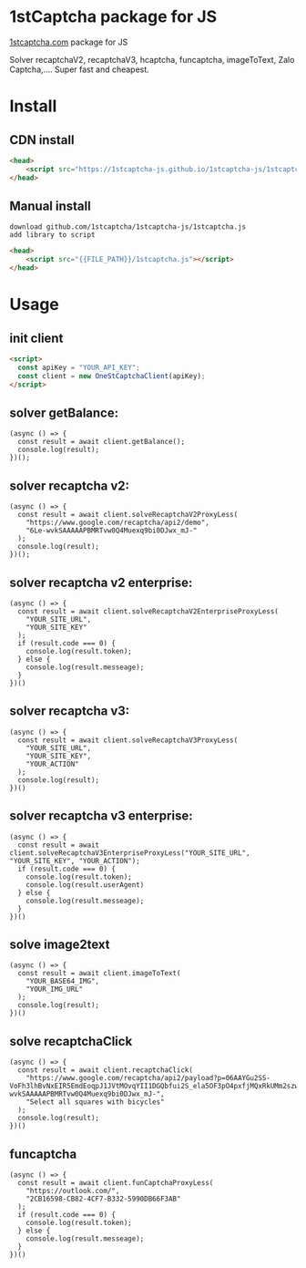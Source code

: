 1stCaptcha package for JS
=
[1stcaptcha.com](https://1stcaptcha.com) package for JS

Solver recaptchaV2, recaptchaV3, hcaptcha, funcaptcha, imageToText, Zalo Captcha,.... Super fast and cheapest.

# Install

## CDN install

```html
<head>
    <script src="https://1stcaptcha-js.github.io/1stcaptcha-js/1stcaptcha.js"></script>
</head>
```

## Manual install

```
download github.com/1stcaptcha/1stcaptcha-js/1stcaptcha.js
add library to script
```
```html
<head>
    <script src="{{FILE_PATH}}/1stcaptcha.js"></script>
</head>
```

# Usage

## init client

```html
<script>
  const apiKey = "YOUR_API_KEY";
  const client = new OneStCaptchaClient(apiKey);
</script>
```

## solver getBalance:

```node
(async () => {
  const result = await client.getBalance();
  console.log(result);
})();
```

## solver recaptcha v2:

```node
(async () => {
  const result = await client.solveRecaptchaV2ProxyLess(
    "https://www.google.com/recaptcha/api2/demo",
    "6Le-wvkSAAAAAPBMRTvw0Q4Muexq9bi0DJwx_mJ-"
  );
  console.log(result);
})();
```

## solver recaptcha v2 enterprise:

```node
(async () => {
  const result = await client.solveRecaptchaV2EnterpriseProxyLess(
    "YOUR_SITE_URL",
    "YOUR_SITE_KEY"
  );
  if (result.code === 0) {
    console.log(result.token);
  } else {
    console.log(result.messeage);
  }
})()
```

## solver recaptcha v3:

```node
(async () => {
  const result = await client.solveRecaptchaV3ProxyLess(
    "YOUR_SITE_URL",
    "YOUR_SITE_KEY",
    "YOUR_ACTION"
  );
  console.log(result);
})()
```

## solver recaptcha v3 enterprise:

```node
(async () => {
  const result = await client.solveRecaptchaV3EnterpriseProxyLess("YOUR_SITE_URL", "YOUR_SITE_KEY", "YOUR_ACTION");
  if (result.code === 0) {
    console.log(result.token);
    console.log(result.userAgent)
  } else {
    console.log(result.messeage);
  }
})()
```

## solve image2text

```node
(async () => {
  const result = await client.imageToText(
    "YOUR_BASE64_IMG",
    "YOUR_IMG_URL"
  );
  console.log(result);
})()
```

## solve recaptchaClick

```node
(async () => {
  const result = await client.recaptchaClick(
    "https://www.google.com/recaptcha/api2/payload?p=06AAYGu2SS-VoFh3lhBvNxEIR5EmdEoqpJ1JVtMOvqYII1DGQbfui2S_ela5OF3pO4pxfjMQxRkUMm2szwznSZNoWruONOUTUcbxwMn2mVimdFm6oX0_qAyQJ0EtjNSpOl_H4kFjMPOZIr2i11TKRTG447zgqw_XlhnvR3NKNtfOIZc0V1_4H_OvOAY6IwgYjaflJWHMIXMvNEnt7rOTpC3WPw4VfbkCx20w&k=6Le-wvkSAAAAAPBMRTvw0Q4Muexq9bi0DJwx_mJ-",
    "Select all squares with bicycles"
  );
  console.log(result);
})()
```

## funcaptcha

```node
(async () => {
  const result = await client.funCaptchaProxyLess(
    "https://outlook.com/",
    "2CB16598-CB82-4CF7-B332-5990DB66F3AB"
  );
  if (result.code === 0) {
    console.log(result.token);
  } else {
    console.log(result.messeage);
  }
})()
```